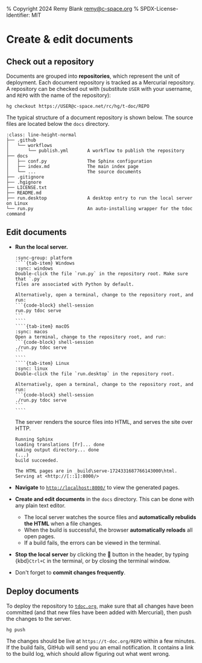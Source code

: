 % Copyright 2024 Remy Blank <remy@c-space.org>
% SPDX-License-Identifier: MIT

# Create & edit documents

## Check out a repository

Documents are grouped into **repositories**, which represent the unit of
deployment. Each document repository is tracked as a Mercurial repository. A
repository can be checked out with (substitute `USER` with your username, and
`REPO` with the name of the repository):

```{code-block} shell-session
hg checkout https://USER@c-space.net/rc/hg/t-doc/REPO
```

The typical structure of a document repository is shown below. The source files
are located below the `docs` directory.

```{code-block}
:class: line-height-normal
├── .github
│   └── workflows
│       └── publish.yml       A workflow to publish the repository
├── docs
│   ├── conf.py               The Sphinx configuration
│   ├── index.md              The main index page
│   └── ...                   The source documents
├── .gitignore
├── .hgignore
├── LICENSE.txt
├── README.md
├── run.desktop               A desktop entry to run the local server on Linux
└── run.py                    An auto-installing wrapper for the tdoc command
```

## Edit documents

- **Run the local server.**

  `````{tab-set}
  :sync-group: platform
  ````{tab-item} Windows
  :sync: windows
  Double-click the file `run.py` in the repository root. Make sure that `.py`
  files are associated with Python by default.

  Alternatively, open a terminal, change to the repository root, and run:
  ```{code-block} shell-session
  run.py tdoc serve
  ```
  ````
  ````{tab-item} macOS
  :sync: macos
  Open a terminal, change to the repository root, and run:
  ```{code-block} shell-session
  ./run.py tdoc serve
  ```
  ````
  ````{tab-item} Linux
  :sync: linux
  Double-click the file `run.desktop` in the repository root.

  Alternatively, open a terminal, change to the repository root, and run:
  ```{code-block} shell-session
  ./run.py tdoc serve
  ```
  ````
  `````

  The server renders the source files into HTML, and serves the site over HTTP.

  ```{code-block} text
  Running Sphinx
  loading translations [fr]... done
  making output directory... done
  (...)
  build succeeded.

  The HTML pages are in _build\serve-1724331687766143000\html.
  Serving at <http://[::1]:8000/>
  ```

- **Navigate** to [`http://localhost:8000/`](http://localhost:8000/) to view the
  generated pages.

- **Create and edit documents** in the `docs` directory. This can be done with
  any plain text editor.
  - The local server watches the source files and **automatically rebulids the
  HTML** when a file changes.
  - When the build is successful, the browser **automatically reloads** all open
    pages.
  - If a build fails, the errors can be viewed in the terminal.

- **Stop the local server** by clicking the
  <span style="font: var(--fa-font-solid);">&#xf52a;</span> button in the
  header, by typing {kbd}`Ctrl+C` in the terminal, or by closing the terminal
  window.

- Don't forget to **commit changes frequently**.

## Deploy documents

To deploy the repository to [`tdoc.org`](https://t-doc.org), make sure that all
changes have been committed (and that new files have been added with Mercurial),
then push the changes to the server.

```{code-block} shell-session
hg push
```

The changes should be live at `https://t-doc.org/REPO` within a few minutes. If
the build fails, GitHub will send you an email notification. It contains a link
to the build log, which should allow figuring out what went wrong.

